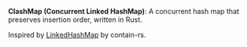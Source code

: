 **ClashMap (Concurrent Linked HashMap)**: A concurrent hash map that preserves insertion order, written in Rust.

Inspired by [LinkedHashMap](https://github.com/contain-rs/linked-hash-map) by contain-rs.
